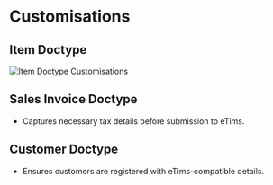# Customisations

## Item Doctype

![Item Doctype Customisations](images/item_etims_tab.png)

## Sales Invoice Doctype

- Captures necessary tax details before submission to eTims.

## Customer Doctype

- Ensures customers are registered with eTims-compatible details.
